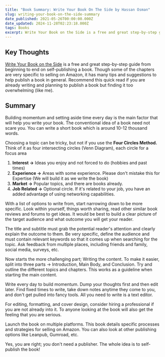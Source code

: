 ```yaml
---
title: "Book Summary: Write Your Book On The Side by Hassan Osman"
slug: writing-your-book-on-the-side-summary
date_published: 2021-05-26T00:00:00.000Z
date_updated: 2024-11-28T02:23:18.000Z
tags: Books
excerpt: Write Your Book on the Side is a free and great step-by-step guide from beginning to end on self-publishing a book. Though some of the chapters are very specific to selling on Amazon, it has many tips and suggestions to help publish a book in general. Recommend this quick read if you are already wri
---
```


## Key Thoughts

[Write Your Book on the Side](https://gumroad.com/l/book-on-the-side) is a free and great step-by-step guide from beginning to end on self-publishing a book. Though some of the chapters are very specific to selling on Amazon, it has many tips and suggestions to help publish a book in general. Recommend this quick read if you are already writing and planning to publish a book but finding it too overwhelming (like me).

## Summary

Building momentum and setting aside time every day is the main factor that will help you write your book. The conventional idea of a book need not scare you. You can write a short book which is around 10-12 thousand words.

Choosing a topic can be tricky, but not if you use the **Four Circles Method.** Think of it as four intersecting circles (Venn Diagram), each circle for a focus area

1. **Interest →** Ideas you enjoy and not forced to do (hobbies and past times)
2. **Experience →** Areas with some experience. Please don't mistake this for Expertise (We will build it as we write the book)
3. **Market →** Popular topics, and there are books already.
4. **Job Related →** Optional circle. If it's related to your job, you have an added advantage of using networking capabilities.

With a list of options to write from, start narrowing down to be more specific. Look within yourself, things worth sharing, read other similar book reviews and forums to get ideas. It would be best to build a clear picture of the target audience and what outcome you will get your reader.

The title and subtitle must grab the potential reader's attention and clearly explain the outcome to them. Be very specific, define the audience and must contain relevant keywords so that it comes up when searching for the topic. Ask feedback from multiple places, including friends and family, social media, surveys, etc.

Now starts the more challenging part; Writing the content. To make it easier, split into three parts → Introduction, Main Body, and Conclusion. Try and outline the different topics and chapters. This works as a guideline when starting the main content.

Write every day to build momentum. Dump your thoughts first and then edit later. Find fixed times to write, take down notes anytime they come to you, and don't get pulled into fancy tools. All you need to write is a text editor.

For editing, formatting, and cover design, consider hiring a professional if you are not already into it. To anyone looking at the book will also get the feeling that you are serious.

Launch the book on multiple platforms. This book details specific processes and strategies for selling on Amazon. You can also look at other publishing options like Leanpub, Gumroad, etc.

Yes, you are right; you don't need a publisher. The whole idea is to self-publish the book!
